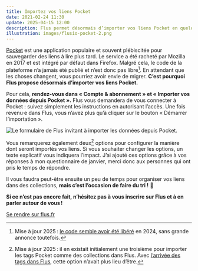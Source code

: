 ```yaml
---
title: Importez vos liens Pocket
date: 2021-02-24 11:30
update: 2025-04-15 12:00
description: Flus permet désormais d’importer vos liens Pocket en quelques clics.
illustration: images/flusio-pocket-2.png
---
```


[Pocket](https://getpocket.com/) est une application populaire et souvent plébiscitée pour sauvegarder des liens à lire plus tard.
Le service a été racheté par Mozilla en 2017 et est intégré par défaut dans Firefox.
Malgré cela, le code de la plateforme n’a jamais été publié et n’est donc pas libre[^1].
En attendant que les choses changent, vous pourriez avoir envie de migrer.
**C’est pourquoi Flus propose désormais d’importer vos liens Pocket.**

[^1]: Mise à jour 2025 : [le code semble avoir été libéré](https://github.com/Pocket/pocket-monorepo) en 2024, sans grande annonce toutefois.

Pour cela, **rendez-vous dans « Compte & abonnement » et « Importer vos données depuis Pocket ».**
Flus vous demandera de vous connecter à Pocket : suivez simplement les instructions en autorisant l’accès.
Une fois revenu·e dans Flus, vous n’avez plus qu’à cliquer sur le bouton « Démarrer l’importation ».

<div class="panel panel--rounded panel--grey">
    <img class="illustration" src="images/flus-import-pocket.webp" alt="Le formulaire de Flus invitant à importer les données depuis Pocket.">
</div>

Vous remarquerez également deux[^2] options pour configurer la manière dont seront importés vos liens.
Si vous souhaiter changer les options, un texte explicatif vous indiquera l’impact.
J’ai ajouté ces options grâce à vos réponses à mon questionnaire de janvier, merci donc aux personnes qui ont pris le temps de répondre.

[^2]: Mise à jour 2025 : il en existait initialement une troisième pour importer les tags Pocket comme des collections dans Flus.
Avec [l’arrivée des tags dans Flus](flus-un-point-un.html), cette option n’avait plus lieu d’être.

Il vous faudra peut-être ensuite un peu de temps pour organiser vos liens dans des collections, **mais c’est l’occasion de faire du tri !** 🙂

**Si ce n’est pas encore fait, n’hésitez pas à vous inscrire sur Flus et à en parler autour de vous !**

<p class="text--center">
    <a class="button button--primary" href="https://flus.fr">
        Se rendre sur flus.fr
    </a>
</p>
